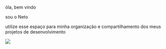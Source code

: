óla, bem vindo

sou o Neto

utilize esse espaço para minha organização e compartilhamento dos meus projetos de desenvolvimento





![](https://media1.tenor.com/m/JFgPOkw8Od4AAAAC/rain-duck.gif)
